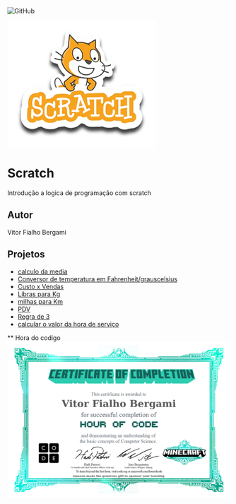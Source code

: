 ![GitHub](https://img.shields.io/github/license/vitorfb33/scratch?style=flat-square)

![Scratch](https://github.com/vitorfb33/scratch/blob/main/assets/icons/scratch.png)

# Scratch
Introdução a logica de programação com scratch
## Autor 
Vitor Fialho Bergami
## Projetos
- [calculo da media](https://scratch.mit.edu/projects/881964775/)
- [Conversor de temperatura em Fahrenheit/grauscelsius](https://scratch.mit.edu/projects/882608510/)
- [Custo x Vendas](https://scratch.mit.edu/projects/884629949/)
- [Libras para Kg](https://scratch.mit.edu/projects/884622894/)
- [milhas para Km](https://scratch.mit.edu/projects/882627423/)
- [PDV](https://scratch.mit.edu/projects/883235596/)
- [Regra de 3](https://scratch.mit.edu/projects/882607767/)
- [calcular  o valor da hora de serviço](https://scratch.mit.edu/projects/884689699/)

** Hora do codigo
![Minecraft](https://github.com/vitorfb33/scratch/blob/main/assets/icons/minecraft.jpg)
